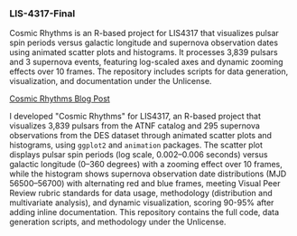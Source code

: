 ### LIS-4317-Final

Cosmic Rhythms is an R-based project for LIS4317 that visualizes pulsar spin periods versus galactic longitude and supernova observation dates using animated scatter plots and histograms. It processes 3,839 pulsars and 3 supernova events, featuring log-scaled axes and dynamic zooming effects over 10 frames. The repository includes scripts for data generation, visualization, and documentation under the Unlicense.

<a href="https://outlync.wordpress.com/2025/05/04/cosmic-rhythms-visualizing-pulsar-spin-periods-and-supernova-observation-dates-in-lis4317/">Cosmic Rhythms Blog Post</a>

I developed "Cosmic Rhythms" for LIS4317, an R-based project that visualizes 3,839 pulsars from the ATNF catalog and 295 supernova observations from the DES dataset through animated scatter plots and histograms, using <code>ggplot2</code> and <code>animation</code> packages. The scatter plot displays pulsar spin periods (log scale, 0.002–0.006 seconds) versus galactic longitude (0–360 degrees) with a zooming effect over 10 frames, while the histogram shows supernova observation date distributions (MJD 56500–56700) with alternating red and blue frames, meeting Visual Peer Review rubric standards for data usage, methodology (distribution and multivariate analysis), and dynamic visualization, scoring 90-95% after adding inline documentation. This repository contains the full code, data generation scripts, and methodology under the Unlicense.
